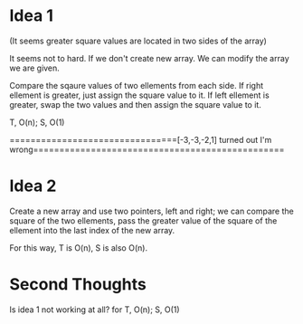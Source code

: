 # Idea 1

(It seems greater square values are located in two sides of the array)

It seems not to hard. If we don't create new array. We can modify the array we are given.

Compare the sqaure values of two ellements from each side. If right ellement is greater, just assign the square value to it. If left ellement is greater, swap the two values and then assign the square value to it. 

T, O(n); S, O(1)

================================[-3,-3,-2,1] turned out I'm wrong================================================

# Idea 2

Create a new array and use two pointers, left and right; we can compare the square of the two ellements, pass the greater value of the square of the ellement into the last index of the new array. 

For this way, T is O(n), S is also O(n).

# Second Thoughts

Is idea 1 not working at all? for T, O(n); S, O(1)

